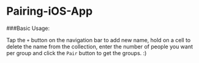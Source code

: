 # Pairing-iOS-App

###Basic Usage: 

Tap the `+` button on the navigation bar to add new name, hold on a cell to delete the name from the collection, enter the number of people you want per group and click the `Pair` button to get the groups. :) 
